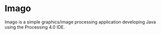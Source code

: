 # Imago
Imago is a simple graphics/image processing application developing Java using the Processing 4.0 IDE.
